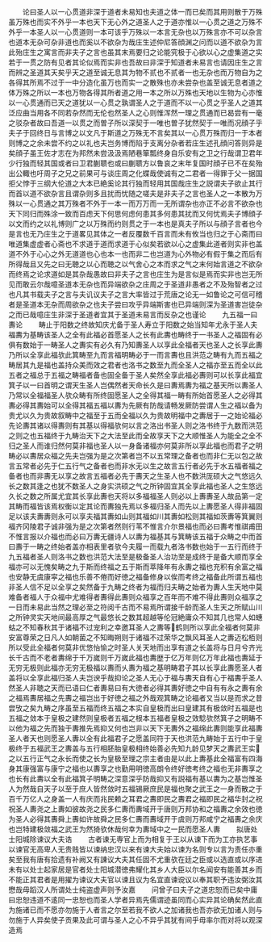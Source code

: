 <!-- { "loadSidebar": true } -->
　　论曰圣人以一心贯道非深于道者未易知也夫道之体一而已矣而其用则散于万殊虽万殊也而实不外乎一本也天下无心外之道圣人之于道亦惟以一心贯之道之万殊不外乎一本圣人以一心贯道则一本可该乎万殊以一本言无杂也以万殊言亦不可以杂言也道本无杂可杂非道也而奚以不欲杂为哉庄生述仲尼答顔渊之问而以道不欲杂为言此殆庄生之寓言而非夫子之言也虽其末焉要归之论能究极于心欲以心之虚集道之实若于一贯之防有见者其论似焉而实非也吾故曰非深于知道者未易言也请因庄生之言而辨之圣道其天矣乎天之道至诚无息其为物不贰也不贰者一也无杂也而万物自为之各得其所焉不过于一中分造化虽万也而实一之散殊也亦未尝杂也盖至诚无息者道之体万殊之所以一本也万物各得其所者道之用一本之所以万殊也天地以生物为心亦惟以一心贯通而已天之道犹以一心贯之孰谓圣人之于道而不以一心贯之乎圣人之道其泛应曲当用各不同若杂然而无伦也然圣人之心则惟浑然一理之贯通而已曷尝有一毫之驳杂者故曰吾道一以贯之而曽子所以深契于一唯也曽子犹然契于一唯而况顔子乎夫子于回终日与言博之以文凡于斯道之万殊无不言矣其以一心贯万殊而归一于本者则博之之余未尝不约之以礼也夫岂务博而陷于支离分杂者若庄生述孔顔问答则异是矣顔子虽王佐才志在为邦然未尝汲汲焉陋巷箪瓢终身自乐安有之卫之行哉谓卫君年少行独而轻其国或者曰卫君蒯聩也或曰蒯聩方以鲁哀之末年复国时顔子已不在矣殆出公輙也吁周子之兄之前果可与谈庄周之化蝶哉使诚有之二君者一得罪于父一据国拒父悖于三纲大伦道之大本已絶奚论其行独而轻用其国哉庄生之説谓夫子欲止其行而首以道不欲杂言且谓杂则多且扰而忧随之嗟夫是非夫子之言也圣人之一本散为万殊以一心贯通之其万殊者不外于一本一而万万而一无所谓杂也亦正不必言不欲杂也天下同归而殊涂一致而百虑天下何思何虑何患其多何患其扰而又何忧焉夫子博顔子以文而约之以礼博则广之以万殊而约则贯之于一本也是真夫子所以与顔子言者也今是言也无乃庄生之于道畧见其体之一者反覆数千百言而未有攸当也归之于心斋而曰唯道集虚虚者心斋也不求道于道而求道于心似矣若欲以心之虚集此道者则实非也盖道不外于心心之外无道道也心也本一也而非二也岂道为心外物必有假于集之而后有所得哉且又先之曰无聴之以心而聴之以气舍心之本而求之气之末何始言道之不欲杂而终焉之论求道如是其杂哉愚故曰非夫子之言也庄生为是言似是焉而实非也岂无所见而敢云尔哉噫圣道本无杂也而异端欲杂之庄周之于圣道非愚者之不及殆智者之过也凡其书载夫子之言与夫讥议夫子之言大率皆过于荒唐之论无一如鲁论之可信可稽者是圣道本无杂而周欲杂之也夫子尝曰攻乎异端斯害也已异端则深为圣道害岂徒杂之而已哉噫庄生非深于圣道者宜其于圣道未易言而反杂之也谨论
　　九五福一曰夀论
　　畴止于阳数之终故知庆尤备于圣人寿立于阳数之始当知年尤永于圣人夫福夀为基畴该圣人之全有此福必首愿圣人之长有此夀也畴终于一书圣人之福固有必俱有数始于一畴圣人之夀实有必久有乃知夀圣人以享此全福者天也圣人之长享此夀乃所以全享此福欤此箕畴至九而言福明畴必于一而言夀也且洪范之畴有九而五福之畴居其九是福也盖持众美而效之君者也洛书之数至九而全圣人之福亦至五而全以此五者之福总于五福之畴福者备也固全备于圣人矣然全享此福必夀则可以长享此福宜箕子以一曰首明之谓天生圣人岂偶然者天命长久是曰夀焉夀为福之基天所以夀圣人乃常以全福福圣人欤众畴有所终固愿圣人之全得其福一畴有所始首愿圣人之必得其夀必得其夀始可以全得其福五福以夀为先厥有防哉请畅发厥防尝谓人生之福以备为贵尤以久为贵故叙畴中之福至于五而全福以久为贵故明福中之夀居于一之始论福必先论夀其诸以得夀则有其基以得福欤何以言之洛出书圣人则之洛书终于九数而洪范之则之也五福终于九畴治天下之大法至此而全故享天下之大顺惟圣人为能全之全不归之圣人而谁归然何莫非福也圣人以一身备诸福亦何莫非所以享此福也而君子之明畴必以夀居众福之先夫岂强为是之次第者岂不以五常理之备者也而非仁无以包之故言五常者必先于仁五行气之备者也而非水无以生之故言五行者必先于水五福者福之备者也而非夀无以享之故言五福者必先于夀天之生圣人也不数洪厐硕大之气悠远久长之数其逢之也犹不数圣人之身实洪硕之气之所钟固宜其全享此福也圣人之生悠远久长之数之所属尤宜其长享此夀也天将以多福福圣人则必以上夀夀圣人故品第一定其畴而福皆该焉权衡以定其论而夀独先焉以多福归圣人而先以上夀愿圣人得非福固足以该夫夀夀则永可以享夫福其夀如山则其福如川其夀如松则其福如茨夀等箕翼则福齐冈陵君子诚非强为是之次第者然则行苇不惟言介尔景福也而必曰夀考惟祺甫田不惟言报以介福也而必曰万夀无疆诗人以夀为福基其与箕畴该五福于众畴之中而首曰夀于一畴之终始者盖亦相表里者欤今夫履一而载九者洛书数也始于一五行而终于九五福者圣人则洛书之数也洪范大法至是极备圣人治功至是成终于是备大顺而享全福亦可以无愧矣畴之九于斯而终福之五于斯而萃降年有永夀之福也充积有余富之福也安静无虞康寜之福也乐善不倦而好徳之福备修身以俟而考终之福备此所谓五福也非圣人信不足以全享之矣然备于九畴之终者为福而归夫畴之始者为夀人生天地中莫难备者福人于众福中尤难得者夀得此夀则众福享之百年而不难不得此夀则众福享之一日而未易此当然之理必至之符阅千古而不易焉所谓接千龄而圣人生天之所赋山川之所钟灵实天地间最高厚之气最悠长之数其超越等伦冠絶庸众不知其几也常人如蟪蛄之不知春秋其于诸福不过宠利之幸邀耳圣人之夀等鹤则所以享此全福者何莫非安富尊荣之日凡人如朝菌之不知晦朔则于诸福不过荣华之飘风耳圣人之夀迈松栢则所以受此全福者何莫非优悠怡愉之时圣人关天地而出享有道之长盖将与日月兮齐光长千古而不老者夀绵于千万嵗则千万嵗此福也夀歴于亿万年则亿万年此福也夀延于无穷无极则此福亦无穷无极福以夀而乆夀为福之基明畴君子其以长享此夀愿圣人者盖将以全享此福归圣人夫岂谀乎哉抑论之圣人无心于福与夀天自有心于福夀乎圣人然圣人非聴之天而已语曰仁者夀易曰有大徳者必得其夀好徳之中自有有永之夀有余之福焉夀居福之先夀之福岂出于好徳之福之外哉观箕畴之论福者又当以是而求之昔尝攷之矣九畴之序虽至五福而终五福之本实自皇极而出曰皇建其有极敛时五福是也五福之敛本于皇极之建然则皇极者五福之根本五福者皇极之效騐欤然箕子之明畴不以他为福之先而独于夀推先焉抑又何也岂非以天下无夀外之福绵此夀则能享此福夀圣人者天也则愿圣人夀以全有此福君子之愿盖同符于天也洪范九畴始于五行中于皇极终于五福武王之夀盖与五行相胚胎皇极相终始善必先知九龄见梦天之夀武王实之以五行正气之永长而使之长为皇极至理之宗主者由是以此上夀基此全福富有四海身其康强富与康宁之福也以夀享之也勤用明徳高朗令终好徳考终之福也无非夀享之也长有此夀以全有此福箕子明畴之深意深乎防哉抑又有説福有基以夀为之基岂惟圣人为然哉自天子以至于庶人皆然敛时五福锡厥庶民是福也聚之武王之一身而散之于百千万亿人之身盖一人有庆而兆民赖之耳君之夀即民之夀君之福即民之福华封之祝祝圣人夀尧之上夀如彼故尧之民多仁夀而夀域开于唐则万邦协和之福夀之余效也徳为圣人必得其夀舜上夀如许故舜之民多仁夀而夀域开于虞则万邦咸宁之福夀之余庆也岂特建极敛福之武王为然猗欤休哉何幸为夀域中之一民而愿圣人夀
　　拟唐处士阳城除谏议大夫诰
　　古者谏无専官上而为相复于王以从谏下而为工亦执艺事以谏官无高卑人无贵贱皆以谏纳忠汉以来有谏大夫始以谏为名则专以言为责任亦重矣至我有唐有拾遗有补阙又有諌议大夫其任固不尤重欤在廷之臣或以选直或以序进未有以处士起家居是官者处士阳城潜徳弗耀化其乡人大臣以尔名闻安有能善其乡而不能正其君者是用擢为谏议大夫官以谏且议为名宜直谏谠议以奉其职予违汝弼汝其懋哉毋蹈汉人所谓处士纯盗虚声则予汝嘉
　　问曾子曰夫子之道忠恕而已矣中庸曰忠恕违道不逺同一忠恕也而圣人学者异焉先儒谓迹虽同而心实异其论确矣然此直为施诸已而不愿亦勿施于人者言之尔至若我不欲人之加诸我也吾亦欲无加诸人则与勿施于人异矣使子贡果及此可谓与圣人之心不异乎其犹有间乎毋率尔而对将以观深造焉
